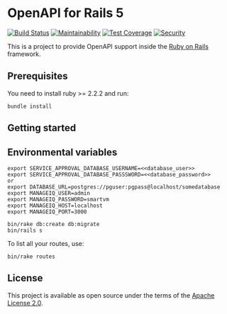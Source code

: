 # OpenAPI for Rails 5

[![Build Status](https://travis-ci.org/ManageIQ/approval-api.svg)](https://travis-ci.org/ManageIQ/approval-api)
[![Maintainability](https://api.codeclimate.com/v1/badges/01ea4517f71f0df102d2/maintainability)](https://codeclimate.com/github/ManageIQ/approval-api/maintainability)
[![Test Coverage](https://api.codeclimate.com/v1/badges/01ea4517f71f0df102d2/test_coverage)](https://codeclimate.com/github/ManageIQ/approval-api/test_coverage)
[![Security](https://hakiri.io/github/ManageIQ/approval-api/master.svg)](https://hakiri.io/github/ManageIQ/approval-api/master)


This is a project to provide OpenAPI support inside the [Ruby on Rails](http://rubyonrails.org/) framework.

## Prerequisites
You need to install ruby >= 2.2.2 and run:

```
bundle install
```

## Getting started

## Environmental variables
```
export SERVICE_APPROVAL_DATABASE_USERNAME=<<database_user>>
export SERVICE_APPROVAL_DATABASE_PASSSWORD=<<database_password>>
or
export DATABASE_URL=postgres://pguser:pgpass@localhost/somedatabase
export MANAGEIQ_USER=admin
export MANAGEIQ_PASSWORD=smartvm
export MANAGEIQ_HOST=localhost
export MANAGEIQ_PORT=3000
```

```
bin/rake db:create db:migrate
bin/rails s
```

To list all your routes, use:

```
bin/rake routes
```

## License

This project is available as open source under the terms of the [Apache License 2.0](http://www.apache.org/licenses/LICENSE-2.0).
